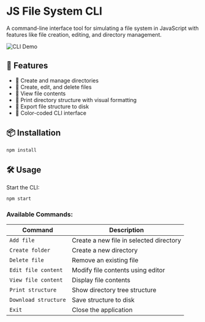 # JS File System CLI

A command-line interface tool for simulating a file system in JavaScript with features like file creation, editing, and directory management.

![CLI Demo](../images/image.png)

## 🚀 Features

- 📁 Create and manage directories
- 📄 Create, edit, and delete files
- 👀 View file contents
- 🌳 Print directory structure with visual formatting
- 💾 Export file structure to disk
- 🎨 Color-coded CLI interface

## 📦 Installation

```bash
npm install
```

## 🛠️ Usage

Start the CLI:

```bash
npm start
```

### Available Commands:

Command | Description
--------|------------
`Add file` | Create a new file in selected directory
`Create folder` | Create a new directory
`Delete file` | Remove an existing file
`Edit file content` | Modify file contents using editor
`View file content` | Display file contents
`Print structure` | Show directory tree structure
`Download structure` | Save structure to disk
`Exit` | Close the application
